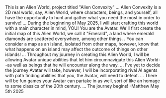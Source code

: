 This is an Alien World, project titled "Alien Convexity"
...
Alien Convexity is a 2D real world, say, Alien World, where characters, beings, and yourself, all have the opportunity to hunt and gather what you need the most in order to survive!
...
During the beginning of May 2025, I will start crafting this world with a main character in mind, YOU!
You are the Avatar. We'll first create the initial map of this Alien World, we call it "Emerald", a land where emerald diamonds are scattered everywhere, among other things.
.
You can consider a map as an island, isolated from other maps, however, know that what happens on an island may affect the outcome of things on other islands!
...
Throughout my journey in creating this Alien World, I will be allowing Avatar unique abilities that let him circumnavigate this Alien World--as well as beings that he will encounter along the way.
...
I've yet to decide the journey Avatar will take, however, I will be incorporating rival AI agents with path finding abilities that you, the Avatar, will need to defeat. 
...
There will be fun games your Avatar can partake in as well, sort of like an homage to some classics of the 20th century.
...
The journey begins!
-Matthew May 5th 2025
